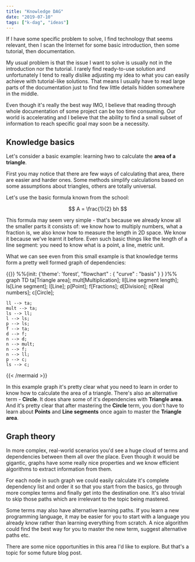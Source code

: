 ```yaml
---
title: "Knowledge DAG"
date: "2019-07-10"
tags: ["k-dag", "ideas"]
---
```


If I have some specific problem to solve, I find technology that
seems relevant, then I scan the Internet for some
basic introduction, then some tutorial, then documentation.

My usual problem is that the issue I want to solve is usually not in the
introduction nor the tutorial. I rarely find ready-to-use solution
and unfortunately I tend to really dislike adjusting my idea to what you can easily
achieve with tutorial-like solutions. That means I usually have to
read large parts of the documentation just to find few little
details hidden somewhere in the middle.

Even though it's really the best way IMO, I believe that reading through
whole documentation of some project can be too time consuming. Our world is
accelerating and I believe that the ability to find a small subset of
information to reach specific goal may soon be a necessity.

Knowledge basics
----------------

Let's consider a basic example: learning hwo to calculate the **area of a triangle**.

First you may notice that there are few ways of calculating that area,
there are easier and harder ones. Some methods simplify calculations
based on some assumptions about triangles, others are totally universal.

Let's use the basic formula known from the school:

$$
A = \frac{1}{2} bh
$$

This formula may seem very simple - that's because we already know all the smaller
parts it consists of: we know how to multiply numbers, what a fraction is,
we also know how to measure the length in 2D space. We know it because we've learnt
it before. Even such basic things like the length of a line segment: you need to know
what is a point, a line, metric unit.

What we can see even from this small example is that knowledge terms form a pretty
well formed graph of dependencies:

{{<mermaid>}}
%%{init: {'theme': 'forest', "flowchart" : { "curve" : "basis" } } }%%
graph TD
    ta[Triangle area];
    mult[Multiplication];
    ll[Line segment length];
    ls[Line segment];
    l[Line];
    p[Point];
    f[Fractions];
    d[Division];
    n[Real numbers];
    c[Circle];

    ll --> ta;
    mult --> ta;
    ls --> ll;
    l --> ls;
    p --> ls;
    f --> ta;
    d --> f;
    n --> d;
    n --> mult;
    n --> f;
    n --> ll;
    p --> c;
    ls --> c;
{{< /mermaid >}}

In this example graph it's pretty clear what you need to learn in order to know
how to calculate the area of a triangle. There's also an alternative term - **Circle**.
It does share some of it's dependencies with **Triangle area**.
And it's pretty clear that after mastering the **Circle** term,
you don't have to learn about **Points** and **Line segments** once again to master
the **Triangle area**.

Graph theory
------------

In more complex, real-world scenarios you'd see a huge cloud of terms and
dependencies between them all over the place. Even though it would be gigantic,
graphs have some really nice properties and we know efficient algorithms to
extract information from them.

For each node in such graph we could easily calculate it's complete dependency list
and order it so that you start from the basics,
go through more complex terms and finally get into the destination one.
It's also trivial to skip those paths which are irrelevant to the topic
being mastered.

Some terms may also have alternative learning paths. If you learn a new programming
language, it may be easier for you to start with a language you already know
rather than learning everything from scratch. A nice algorithm could find the best way
for you to master the new term, suggest alternative paths etc.

There are some nice opportunities in this area I'd like to explore. But that's a topic
for some future blog post.
